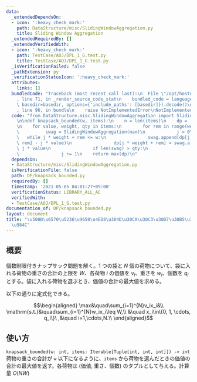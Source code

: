 ```yaml
---
data:
  _extendedDependsOn:
  - icon: ':heavy_check_mark:'
    path: DataStructure/misc/SlidingWindowAggregation.py
    title: Sliding Window Aggregation
  _extendedRequiredBy: []
  _extendedVerifiedWith:
  - icon: ':heavy_check_mark:'
    path: TestCase/AOJ/DPL_1_G.test.py
    title: TestCase/AOJ/DPL_1_G.test.py
  _isVerificationFailed: false
  _pathExtension: py
  _verificationStatusIcon: ':heavy_check_mark:'
  attributes:
    links: []
  bundledCode: "Traceback (most recent call last):\n  File \"/opt/hostedtoolcache/Python/3.9.5/x64/lib/python3.9/site-packages/onlinejudge_verify/documentation/build.py\"\
    , line 71, in _render_source_code_stat\n    bundled_code = language.bundle(stat.path,\
    \ basedir=basedir, options={'include_paths': [basedir]}).decode()\n  File \"/opt/hostedtoolcache/Python/3.9.5/x64/lib/python3.9/site-packages/onlinejudge_verify/languages/python.py\"\
    , line 96, in bundle\n    raise NotImplementedError\nNotImplementedError\n"
  code: "from DataStructure.misc.SlidingWindowAggregation import SlidingWindowAggregation\n\
    \n\ndef knapsack_bounded(w, items):\n    n = len(items)\n    dp = [0] * (w + 1)\n\
    \n    for value, weight, qty in items:\n        for rem in range(weight):\n  \
    \          swag = SlidingWindowAggregation(max)\n            j = 0\n         \
    \   while j * weight + rem <= w:\n                swag.append(dp[j * weight +\
    \ rem] - j * value)\n                dp[j * weight + rem] = swag.all_fold() +\
    \ j * value\n                if len(swag) > qty:\n                    swag.popleft()\n\
    \                j += 1\n    return max(dp)\n"
  dependsOn:
  - DataStructure/misc/SlidingWindowAggregation.py
  isVerificationFile: false
  path: DP/knapsack_bounded.py
  requiredBy: []
  timestamp: '2021-05-05 04:01:27+09:00'
  verificationStatus: LIBRARY_ALL_AC
  verifiedWith:
  - TestCase/AOJ/DPL_1_G.test.py
documentation_of: DP/knapsack_bounded.py
layout: document
title: "\u500B\u6570\u5236\u9650\u4ED8\u304D\u30CA\u30C3\u30D7\u30B5\u30C3\u30AF\u554F\
  \u984C"
---
```


## 概要
個数制限付きナップサック問題を解く。$1$ つの袋と $N$ 個の荷物について、袋に入れる荷物の重さの合計の上限を $W$、各荷物 $i$ の価値を $v_i$、重さを $w_i$、個数を $q_i$ とする。袋に入れる荷物を選ぶとき、価値の合計の最大値を求める。

以下の通りに定式化できる。

$$\begin{aligned}
\max&\quad\sum_{i=1}^{N}v_ix_i&\\
\mathrm{s.t.}&\quad\sum_{i=1}^{N}w_ix_i\leq W,\\
&\quad x_i\in\{0, 1, \cdots, q_i\}\ ,&\quad i=1,\cdots,N.\\
\end{aligned}$$

## 使い方
`knapsack_bounded(w: int, items: Iterable[Tuple[int, int, int]]) -> int`  
荷物の重さの合計が `w` 以下になるように、`items` から荷物を選んだときの価値の合計の最大値を返す。各荷物は (価値, 重さ、個数) のタプルとして与える。計算量 $O(NW)$
